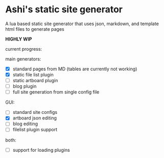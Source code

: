 # Ashi's static site generator
A lua based static site generator that uses json, markdown, and template html files to generate pages

**HIGHLY WIP**

current progress:

main generators:
- [x] standard pages from MD (tables are currently not working)
- [x] static file list plugin
- [ ] static artboard plugin
- [ ] blog plugin
- [ ] full site generation from single config file

GUI:
- [ ] standard site configs
- [x] artboard json editing
- [ ] blog editing
- [ ] filelist plugin support

both:
- [ ] support for loading plugins